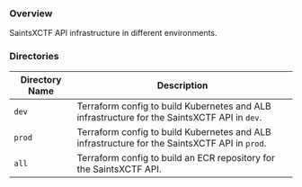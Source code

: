 ### Overview

SaintsXCTF API infrastructure in different environments.

### Directories

| Directory Name    | Description                                                                                     |
|-------------------|-------------------------------------------------------------------------------------------------|
| `dev`             | Terraform config to build Kubernetes and ALB infrastructure for the SaintsXCTF API in `dev`.    |
| `prod`            | Terraform config to build Kubernetes and ALB infrastructure for the SaintsXCTF API in `prod`.   |
| `all`             | Terraform config to build an ECR repository for the SaintsXCTF API.                             |